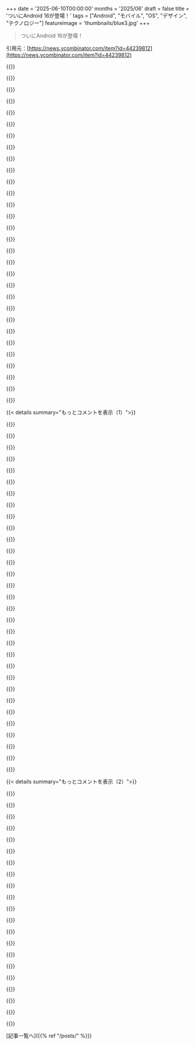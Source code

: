 +++
date = '2025-06-10T00:00:00'
months = '2025/06'
draft = false
title = 'ついにAndroid 16が登場！'
tags = ["Android", "モバイル", "OS", "デザイン", "テクノロジー"]
featureimage = 'thumbnails/blue3.jpg'
+++

> ついにAndroid 16が登場！

引用元：[https://news.ycombinator.com/item?id=44239812](https://news.ycombinator.com/item?id=44239812)




{{<matomeQuote body="Appleの発表を見てから、Material Expressiveデザインがめっちゃ好きになったよ。＜br/＞まだちょっとカラフルで派手すぎる気もするけど、「分かりやすくて、読みやすくて、邪魔にならない」っていう最高のUXデザインの理想にすごく近いと思うんだ。＜br/＞新しいiOSはさ、どの画面を見てもUXデザイナーが「俺って最高！」って叫んでるみたいなんだよね。" userName="paxys" createdAt="2025/06/10 19:32:58" color="#ff5733">}}




{{<matomeQuote body="時間が経つにつれて、モバイルの新リリースにだんだんワクワクしなくなってきたな。＜br/＞Google Nexus 1以来ずっとスマホ使ってるんだけど、デスクトップの体験はいつも勝るし、良い本を読む方がずっと魅力的。＜br/＞他の人はどう感じてるか気になるね。＜br/＞最近のツールって、無駄に派手なだけに見えるんだ。＜br/＞一方で、うちの家族はiOSの電話アイコンがFaceTimeなのか「普通の」電話なのかいつも混乱してるし、FaceTimeかけるのに何タップも必要になったりして…＜br/＞なのにAppleは何のためにLiquid Glassとか作ってるんだろう？" userName="bandoti" createdAt="2025/06/11 00:59:25" color="">}}




{{<matomeQuote body="Materialは悪くないけど、なんかイマイチだなと感じるんだ。＜br/＞例えるなら、企業の広告みたいなUIというか。＜br/＞大きな平坦で無難な塊に、色あせたパステルカラーとかね。＜br/＞新しいiOSのデモは、コントラストの悪い部分がいくつか修正されれば、試すのが楽しみだって思わせてくれるよ。" userName="SchemaLoad" createdAt="2025/06/11 00:47:06" color="">}}




{{<matomeQuote body="Material Expressiveの一番の不満は、他のボタンが全部パディングが85%で実際の内容が15%くらいに見えることだよ。＜br/＞まともな情報密度はどうなったんだ？" userName="LorenDB" createdAt="2025/06/10 19:58:53" color="#ff33a1">}}




{{<matomeQuote body="操作画面ではさ、パディングは誤クリックを防ぐんだ。＜br/＞タッチスクリーンデバイスを扱う上では、インターフェースの品質としてすごく重要な部分なんだよ。" userName="legitster" createdAt="2025/06/10 20:03:12" color="#38d3d3">}}




{{<matomeQuote body="＞多くのツールが無駄な派手さに思える。＜br/＞これ、俺の良い時の状態だよ。マジでスマホ（ハードもソフトも）大嫌いなんだ、笑。＜br/＞なんかもう、板状のポケットコンピューター（6～7インチで、要らない機能削ぎ落としたSamsung XCoverシリーズみたいな、S-Pen、交換可能バッテリー、オーディオジャック、USB-Cポート1〜2個、mSDカードスロット、大容量メモリ、電話機能はおまけ）とか、小さいデタッチャブル（8～9インチ、これもEMR-pen対応、HP ZBook x2 G4を小型化したみたいな、Nintendo Switchっぽいドッキングやいろんなコントローラー付けられるやつ、キーボード付き）は諦めた感じかな。：(" userName="spankibalt" createdAt="2025/06/11 02:47:51" color="">}}




{{<matomeQuote body="同意するよ。＜br/＞Materialは分かりやすくて機能的だけど、なんか処方箋のCMに出てくる、セットで作られた医者のオフィスみたいに見えるんだ。＜br/＞Appleは今、Windows XPのデザイン時代に突入してるね。＜br/＞派手になりすぎたら「Flat Glass」とか言い出すか、直線と角を発明したみたいに振る舞うかもね。＜br/＞でも、少なくともAppleには個性があるように見えるけど。" userName="IgorPartola" createdAt="2025/06/11 01:12:15" color="">}}




{{<matomeQuote body="昔のモバイルOSって、笑っちゃうくらい機能が足りなかったから、アップデートごとにマジでゲームチェンジャーだったんだよね。＜br/＞Android Ice Cream Sandwichにタブレットのスクリーンショット機能が追加された時とか、iOSにフォルダが追加されたって話を聞いた時とか、すごくワクワクしたのを覚えてるよ。＜br/＞今はもう簡単な機能は全部追加されちゃったから、あんまり面白くないんだ。＜br/＞iOSに追加されたPhotogrammetry APIとか、フォルダやコピペを追加するより100倍開発大変だっただろうけど、ワクワク感ははるかに少ないよね。" userName="SchemaLoad" createdAt="2025/06/11 01:53:48" color="#785bff">}}




{{<matomeQuote body="ベータ入れたけどさ、UIは写真より実物の方がマシだよ。<br>でもコントロールセンターは全然ダメ。" userName="aaomidi" createdAt="2025/06/10 19:47:46" color="">}}




{{<matomeQuote body="OSはさ、地味で当たり障りないのが一番だよ。<br>主役はあくまでユーザーであって、OSが目立っちゃダメなんだ。" userName="lmm" createdAt="2025/06/11 01:23:11" color="">}}




{{<matomeQuote body="こんなスマホなら高くても買うよ。<br>S-pen付きで外部画面ないPixelみたいな折りたたみか、<br>USB-Cでハブに繋がるLinux PC in your pocketで電話もできるやつ。<br>それまではミドルレンジでいいや。" userName="strix_varius" createdAt="2025/06/11 05:17:42" color="">}}




{{<matomeQuote body="あとはさ、デスクトップドックへの対応が残ってるね。" userName="nashashmi" createdAt="2025/06/11 07:34:23" color="">}}




{{<matomeQuote body="’AppleはWindows XPのデザイン時代に入ってる’って話だけどさ、<br>Windows XPのデザインって悪かったっけ？<br>無難か、少し良かったくらいじゃなかった？" userName="JadeNB" createdAt="2025/06/11 02:40:29" color="">}}




{{<matomeQuote body="でも’すごい！’って点ではAppleが上だね。<br>1年後にはAndroidが古く見えて、Googleが似たようなUIにするけどAppleには劣るだろう。<br>UIは綺麗さがすごく大事なんだよ。<br>Windows 9xとかNEXTSTEPが最高って人には悪いけど、ユーザーは見た目が現代的なUIに安心するんだ。" userName="bitwize" createdAt="2025/06/10 20:58:12" color="">}}




{{<matomeQuote body="iPad OSの発表見てるとさ、これから出るiPhoneでドッキングがサポートされそうな予感がするね。" userName="xattt" createdAt="2025/06/11 12:27:47" color="">}}




{{<matomeQuote body="Appleはスキューモーフィズムが本当に上手かったんだ。<br>あれをやめたのは謎だよ。<br>使いやすさで明確な強みだったのに。<br>PC苦手な人やお年寄りでも簡単だったんだ。<br>今はボタンかフィールドか分からないみたい。" userName="nextos" createdAt="2025/06/10 20:40:12" color="">}}




{{<matomeQuote body="OSってさ、ステージマネージャーじゃなくて会場そのものだよ。<br>シドニーオペラハウスとかカーネギーホールが無難じゃなくて壮大なのと同じさ。" userName="derefr" createdAt="2025/06/11 03:57:13" color="">}}




{{<matomeQuote body="そうだね。<br>でもアイコンとかラベルはもっと大きくしてさ、<br>俺みたいな年寄りでも見やすいようにしてほしいな。" userName="jay_kyburz" createdAt="2025/06/10 20:34:44" color="">}}




{{<matomeQuote body="正直、俺のスマホがアプデ来ない方が嬉しいわ。これで新しいバグに悩まされないし。今Android 13だけど、12からアプデした時にアプリ切り替えで画面が一瞬点滅するのがマジウザい。機能的にはもうあんま進化しないし、UIの細かい変更ばっかだろ。昔は技術がどんどん進んだけど、今は細かい修正を長い時間かけてるだけって感じだな。" userName="anal_reactor" createdAt="2025/06/11 05:17:09" color="#ff33a1">}}




{{<matomeQuote body="やろうと思えばできるだろうけど、したくないな。例えばボタンがコンテンツの上に浮いてたり、他のボタンのすぐ隣にあったりするだろ。単にスクロールしたり、テキストを選んだり、別のボタン押そうとしてる時に、意図しないボタンを押しちゃうのは最悪だよ。ボタンのクリック範囲を大きくするのは、限られた状況ならいいけど、一般的な解決策じゃないね。" userName="crazygringo" createdAt="2025/06/10 21:13:57" color="">}}




{{<matomeQuote body="iOSのベータ版入れたけど、WWDCのデモと同じか、それ以上にひどいと思ったよ。文字が全然読めないこと多いし、コントロールセンターは透明感ありすぎてごちゃごちゃに見える。元コメ主と同じで、Material Design 3 Expressiveの方がずっとワクワクするね。" userName="danieldk" createdAt="2025/06/10 19:51:29" color="">}}




{{<matomeQuote body="2番目のコメントの人、Planet Computersのこと知ってるかな？＜br＞https://store.planetcom.co.uk/collections/devices/products/c..." userName="throwanem" createdAt="2025/06/11 07:53:35" color="">}}




{{<matomeQuote body="Material Designが出た頃はもっと良かったのに、今はAppleみたいに丸いだけ。Galaxy S21をAndroid 15にしたら最悪。新しいデザインはスペース取りすぎ。通知が画面の1/5くらい占領して、全部見づらい。メディア再生コントロールもクイック設定に移動して、ロック画面のは下の方のちっちゃいウィジェットに。これ消しても元に戻らず、Spotify開かないと操作できない。UXデザイナーは何考えてんだ？ユーザーはこんなの望んでない。" userName="xinayder" createdAt="2025/06/11 14:55:34" color="#ff5c5c">}}




{{<matomeQuote body="＞機能的には、あんまり改善できることない。＜br＞うん、そうだね。正直、10年前になかったスマホの主要機能で、これがないと困るって言えるもの一つも思いつかないわ。新しいスマホでワクワクした最後の機能は、非接触決済とAndroid Autoだったけど、どっちももう古いしね。今は新しいスマホ買っても、UIがちょっと違うか、カメラが少し良くなったくらいだろ。" userName="mad182" createdAt="2025/06/11 07:04:50" color="#785bff">}}




{{<matomeQuote body="え？SystemDがUXと何の関係があるんだよ？もし最低限のLinux GUIが欲しいなら、たくさん選択肢あるじゃん。例えばi3とか、好みのprocess 1とは完全に独立してるし。" userName="hackyhacky" createdAt="2025/06/11 06:42:46" color="">}}




{{<matomeQuote body="iPhoneのベータ版試したことある？75%は良くなったみたいだけど、25%は悪くなった感じで、変な組み合わせだわ。でも、なんでそっちの方向に行ったかは分かる。唯一の問題は、あのガラスデザイン言語へのこだわりが足を引っ張ってることかな…ガラスを通してすごく良いUX/デザインの改善もあるんだけど、全部じゃないんだよな。新しいAndroidも、実際にスマホで使ってみるまでは評価しない方がいいと思う。" userName="dmix" createdAt="2025/06/10 23:52:38" color="">}}




{{<matomeQuote body="これって設定にあるよ。ディスプレイサイズとフォントサイズは別々に設定できて、フォントサイズの方は単に文字を大きくするだけなんだ。" userName="tkzed49" createdAt="2025/06/10 21:33:20" color="">}}




{{<matomeQuote body="GrapheneOSの投稿によると、Android 16とかこれからのは移植がめっちゃ大変になったらしい。<br>新しいPixelへの対応も難しくなったから、GrapheneOSデバイスを早めに作る必要がありそう。<br>https://grapheneos.social/@GrapheneOS/114662145938666044" userName="octo888" createdAt="2025/06/11 05:01:31" color="#ff5c5c">}}




{{<matomeQuote body="この開発プロジェクトはマジで最高。カスタムROMで一番だね。でも、なんでそんなに難しくなったのか、具体的に何が変わったのかめっちゃ気になるわ。" userName="u5wbxrc3" createdAt="2025/06/11 05:46:31" color="">}}




{{<matomeQuote body="いろいろ原因がありそうだね。<br>戦争で徴兵された主要開発者がいること、OEM ROMに早くアクセスできなかったこと、Googleがロック画面とかのコードをめっちゃ変えたこととか。<br>これでカスタム変更を移植するのに時間がかかるみたい。" userName="kyrra" createdAt="2025/06/11 06:11:42" color="#785bff">}}




{{< details summary="もっとコメントを表示（1）">}}

{{<matomeQuote body="ああ、主要開発者の一人が強制的に徴兵されたって問題もあったね。<br>GrapheneOSの投稿を軽く見たけど、技術的な詳しいことは見つからなかったよ。<br>たぶん、これから数ヶ月で詳しく投稿されるんじゃないかな。" userName="octo888" createdAt="2025/06/11 06:02:09" color="">}}




{{<matomeQuote body="分かったよ、でもポートをもっと難しくした変更点って何？" userName="jaoane" createdAt="2025/06/11 08:21:00" color="">}}




{{<matomeQuote body="Pixel専用のコードを公開しなかったり、いくつかの機能をAOSPからGoogleサービスに移したからだよ。GrapheneOSは今のところPixelでしか動かないんだけど、それは合理的なセキュリティ構造を持ってるAndroidスマホがPixelだけだからなんだ。" userName="subscribed" createdAt="2025/06/12 10:14:21" color="#785bff">}}




{{<matomeQuote body="＞ 聴覚デバイスでの通話をよりクリアに、シンプルに<br>これ、私にとってめちゃくちゃ重要なんだよね。今は、通話中に補聴器が全二重になって、入力と出力の両方に使われちゃうの。<br>・音声品質はすごく悪くなるんだ、帯域幅が2つのチャンネルで分けられるからね。耳が聞こえにくい人にはこれがダメなのは明らかだよね。<br>・例えば音楽を聴くとき、補聴器の音量コントロールで周りの音量を下げて音楽を大きくしたり、その逆をしたりできるんだけど、「電話通話」モードだと、電話が音量コントロールを乗っ取っちゃうんだ。だから、騒がしい環境で通話中に聞こえにくいとき、周りのノイズを耳が痛くなるほどうるさくせずに音量を上げる方法がないんだよ。<br>・記事にもあったけど、マイクは他の人の声は聞かせるけど、自分の声は聞かせないように設計されてるから、他の人から私の声について文句を言われることが多いんだ。せいぜい「ごめん、こうしないとあなたの声が聞こえないんだ」って言うしかないんだよね。<br>もちろん、これはBTヘッドセットを使う人のために設計されてるんだけど、補聴器はヘッドセットじゃないんだよ。<br>Linuxでは、使いたいマイクとBluetoothのモードを選べるんだ。過去10年間、完璧に動いてるよ。私にとって、それが「ユーザーフレンドリー」とか、良いUXとか、好きなように呼べばいいものなんだ。<br>Windowsでは、古くてほとんど隠された設定の奥深くまで行って、BTデバイスのマイクを無効にできるんだ。macOSでは、古いAudio MIDI Setupツールで同じことができるよ。もちろん、macOSのa11y関連のものみたいに、定期的にリセットされちゃうんだけどね。iOSについては分からないけど、どうなってるか知りたいな。" userName="andrelaszlo" createdAt="2025/06/11 08:36:29" color="#38d3d3">}}




{{<matomeQuote body="どうやらこの機能にはLE Audioが必要みたいで、対応してる補聴器があまりないんだね。たぶん、1年後にまたチェックしてみようかな。" userName="skybrian" createdAt="2025/06/11 12:09:23" color="">}}




{{<matomeQuote body="これらのハイライトだけじゃなくて、もっと詳しい情報は http://android.com/16 を見てね。" userName="adzm" createdAt="2025/06/10 19:06:32" color="#38d3d3">}}




{{<matomeQuote body="これを投稿するか、僕がしたリンクにするかで迷ったんだけど、後者にしたんだよね、デザイン変更は後から来るからさ。追加してくれてありがとう！" userName="nsriv" createdAt="2025/06/10 20:39:11" color="">}}




{{<matomeQuote body="Appleの新しいガラスデザインのリリースで、Material Expressiveが美的に良く見えるようになったね。Appleはすごく衰退しちゃって、残念だよ。" userName="nipperkinfeet" createdAt="2025/06/11 01:03:27" color="">}}




{{<matomeQuote body="残念だけど、そうだね。<br>両方のデザイン（ガラスとMaterial Expressive）がひどい代物だって思うけどね。<br>ガラス自体が面倒だし、「空間コンピューティングの未来に備える」なんて、空間コンピューティングの未来が少なくとも5～10年先で、Apple Visionでは今の形や形態では達成されないのに、そんなのデタラメなセリフだよ。<br>一方、Material Expressiveは2020年のグラフィックデザインのトレンドをモバイルアプリに押し付けようとしてるんだ。文字通り、Googleのデザイナーたちが何か新しくてモダンなことをしたかっただけで、UIのためにUXを低下させる、味気ないコーポレート的な「モダンデザイン」の美学を選んだように感じるよ。彼らはボタンを見つけるのが30＼%速くなったとか言ってるけど、それは高給取りのデザイナーがそれを再設計したんだから、当然のことだろうね。<br>一方、アプリはこれからも独自のスタイルで作られ続けるだろうね。<br>Appleは26年にリキッドグラスのサポートをリリースするだろうし、新しいアプリに出てくるのを見るだろうね。同時に、Googleはおそらく、デザイン仕様で説明されている機能の大部分が欠けていたり、たくさん足りなかったり、あるいはGoogleが良いDXを作れないせいで全く使えなかったりする、新しいマテリアルコンポーネントの一部リリースを開発者向けに行うだろうね。" userName="thecupisblue" createdAt="2025/06/11 09:48:21" color="#785bff">}}




{{<matomeQuote body="最初の開発者だけのベータ版なの？" userName="awakeasleep" createdAt="2025/06/11 03:51:18" color="">}}




{{<matomeQuote body="たぶんAppleはAI不足から目をそらすために、必死な手を打つ必要があったと思ったんじゃない？" userName="visarga" createdAt="2025/06/11 03:48:42" color="">}}




{{<matomeQuote body="年寄り扱いされるかもだけど、AIはユーザーが求めてないと思うんだよね。Appleの要約機能も全然役に立たなかったし、あれはシンプルで簡単なAIだったのに。使える音声アシスタントじゃなくて、AI（LLM）ってスマホでどんな使い道があるんだろう？って思う。" userName="anticrymactic" createdAt="2025/06/11 07:49:20" color="">}}




{{<matomeQuote body="ただ単に実装がひどいだけなんだよ。＂メール、カレンダー、Zoom＂っていう会社の人間向けのライフサイクルに合わせて作られてる。みんな＂新しいフロンティアを作ろう！＂としてるけど、実際のユーザー行動を無視してるんだよね。そうそう、Kim Kの新しいInstagram投稿を実際に見るより、LLMに説明してもらった方が嬉しいに決まってるよね。（皮肉）" userName="thecupisblue" createdAt="2025/06/11 09:51:26" color="">}}




{{<matomeQuote body="＂Samsung DeXは何年も前からスマホ、折りたたみ端末、タブレットの生産性を最大限に高めてきた。Android 16では、Samsungと緊密に協力してデスクトップウィンドウ機能、つまり大画面デバイスでアプリやコンテンツを操作する新しい方法を開発した。＂<br>これって、無限のSW開発リソースを持つ会社にとって、＂緊密に協力＂ってどういう意味？ソフトウェアに関してSamsungから何を得る必要があるの？<br>PS 将来をちょっと予想させて。Androidのデスクトップモードは改善されて、みんなWindowsをやめてスマホをUSB-Cドックに繋いでキーボード、マウス、ディスプレイを使うようになると思う。（僕はLinuxだけど、WindowsからAndroidに移る人を見るよ）" userName="edg5000" createdAt="2025/06/11 04:45:26" color="#38d3d3">}}




{{<matomeQuote body="＞無限のSW開発リソースを持つ会社にとって、＂緊密に協力＂ってどういう意味？ソフトウェアに関してSamsungから何を得る必要があるの？<br>Samsungはもうその道のりを経験して学んでるんだよ、Googleはまだだけどね。<br>それに、Androidの戦略は、OS機能でAndroidベンダーと競合しないこと。むしろ協力して、改善をOS本体に還元してもらうことなんだ。<br>この戦略のおかげで、プロジェクトは速く、安く、断片化を減らし、競争相手を1社減らす（！）し、何よりもAndroidエコシステム内でのブランド固定を防げる（→もしSamsung DeXがAndroidに統合されたら、Samsungユーザーはブランドを乗り換えやすくなる）。" userName="rickdeckard" createdAt="2025/06/11 07:55:05" color="#ff33a1">}}




{{<matomeQuote body="＞何よりもAndroidエコシステム内でのブランド固定を防げる（→もしSamsung DeXがAndroidに統合されたら、Samsungユーザーはブランドを乗り換えやすくなる）。<br>なんでSamsungはこれを望むの？自分の競争力を下げるような、差別化された機能をただであげるなんて、なんでそんなことするの？" userName="colorman" createdAt="2025/06/11 08:22:53" color="">}}




{{<matomeQuote body="だって、この戦略はAndroidエコシステムでは持続可能じゃないんだ。Samsungにとってもね。<br>Googleはここで色々な手段を使ってるんだ：<br>1. Googleが君の機能をコモディティ化する：Samsungは、Googleが独自にその機能のネイティブ版を実装する計画だって知ってる。Samsungがあろうとなかろうとね。Googleはその機能をSamsungの全ての競合他社に提供する。SamsungはGoogleと協力して機能を形作るチャンスを得るか、後で互換性を確保することを強制されることになる（全ての他のAndroidベンダーが使うエコシステムと共存しつつ競合するのは持続可能じゃないから）。<br>2. Googleがいくつかのタスクを引き受けると申し出る：GoogleはOSアップデートのメディア露出を増やし、デバイスベンダーに新しいOSバージョンを可能な限り早く導入するようにプレッシャーをかける。ベンダーが一般的な実装から逸脱すればするほど、新しいOSバージョンの導入により多くの時間＆リソース（とお金）が必要になる。だからSamsungにとって、基本的な部分をできるだけ多く本体に戻して、Google自身にそれを維持してもらう方が得なんだ。<br>3. Googleがいつか必須にする可能性がある：Android Compatibility Definition Document（CDD）は、Androidエコシステムに参加するためにデバイスが満たすべき必須要件を定義している。Googleはこのドキュメントを管理していて、いつか特定の動作や機能をAndroid準拠の条件として追加するかもしれない。この＂デスクトップモード＂はタブレットのデフォルト動作になる可能性があって、そうするとCDDでタブレットと分類されたデバイスにはSamsungもそれを採用することが義務付けられるかもしれないね [0]。<br>4. Googleがお返しをする：Samsungはこの機能での協力と引き換えに、他の分野（例えばMixed Reality、B2B、Chromebooksなど）でGoogleとのビジネス機会を得ることができる。これはSamsungが全く新しい市場で先行できる可能性につながるんだ。<br>[0] https://source.android.com/docs/compatibility/16/android-16-..." userName="rickdeckard" createdAt="2025/06/11 09:57:56" color="#38d3d3">}}




{{<matomeQuote body="Samsungのフォーク版と本家のOSの差異を減らすためだよ。Googleはどうせこの機能を実装するんだから、将来マージ衝突が減るように実装の詳細について同意した方がいいんだ。" userName="rep_wex" createdAt="2025/06/11 08:29:41" color="#ff33a1">}}




{{<matomeQuote body="これはもう無視できない未来だね。インターネットダイヤルアップモデムにやっとコールイン割り込み機能がついた、と思ったらもうみんなDSLに移ってた、みたいな感じだよ。Windows LumiaがOS開発者として最初にこの機能（デスクトップモード）を持ってきたデバイスだった。Samsungはプレミアムハードウェア向けにこれを持っていた。AppleはiPad向けにStage Managerを出したけど、iPhoneには搭載しなかった。そして、誰もこの機能にそんなに関心がないんだ。<br>この機能って結局何？解像度を変えて投影された画面に過ぎない。そして、アプリがウィンドウとして表示されてサイズ変更できるだけ。AndroidにはSenseみたいなダウンロードできるアプリがあってこれをやってたけど、当時はアプリ開発者がウィンドウサイズ変更できるアプリを作らなかったんだ。<br>たぶん、密接な協力の一部は、開発者にサイズ変更できるアプリを表示させるように促すことなんだろう。そして、もし彼らが拒否したら、Googleが代わりにサイズ変更してあげるってことかな。" userName="nashashmi" createdAt="2025/06/11 07:14:41" color="#38d3d3">}}




{{<matomeQuote body="＞将来をちょっと予想させて。Androidのデスクトップモードは改善されて、みんなWindowsをやめてスマホをUSB-Cドックに繋いでキーボード、マウス、ディスプレイを使うようになると思う。<br>これって僕にとってはすごくキラーフィーチャーに思えるんだよね。そしてDeXを試してる人の動画を見るたびに、すごくうまく動いてるように見える。<br>なのに全然普及しないみたい。なんでだろう？何を見落としてるんだろう？ビジネス用途にはアプリのエコシステムが十分じゃないとか？<br>＂モバイルドッキングがワークステーションを置き換える年だ＂っていうのは、僕の中で＂Linuxがデスクトップの年だ＂みたいになっちゃってるな。" userName="RamRodification" createdAt="2025/06/11 12:16:40" color="#45d325">}}




{{<matomeQuote body="MicrosoftかAppleがさ、両社に共通のエコシステムがあるんだから、Microsoftは携帯電話をなくしちゃったけどね、iPadがMacになれるみたいにiPhoneもそうすればいいのにって話。技術的にはもう制限ないんだから。" userName="bombcar" createdAt="2025/06/11 19:06:47" color="">}}




{{<matomeQuote body="「SW開発リソースが無限にある会社」なんて存在しないって。<br>Androidのデスクトップモードがもっと良くなったら、みんなWindowsやめると思うな。俺も2017年にSamsung Tab S3でDeX使ってPCからタブレットに乗り換えようとしたけど、対応サイトが少なくて。今は多分大丈夫だろ。<br>Samsungの技術をパクってないGoogleは偉いな！" userName="leakycap" createdAt="2025/06/11 11:25:36" color="">}}




{{<matomeQuote body="将来的にアプリ開発者はAndroidのデスクトップモードに力を入れないだろうって俺は思うんだ。だってGoogleが見捨てるんじゃないかって心配してるからね。<br>そんで、2～3バージョンしたらデスクトップモードはアプリ対応がないから廃止されるんじゃないかな。" userName="nikanj" createdAt="2025/06/11 07:24:35" color="">}}




{{<matomeQuote body="これがSamsungと何の関係があるんだ？Googleは独自の標準的なDeXモードを自分で作れないのか？" userName="nsonha" createdAt="2025/06/11 15:55:47" color="">}}




{{<matomeQuote body="「Android 16で、Googleの最強のモバイルデバイス保護機能、Advanced Protectionを有効にできるようになった！オンライン攻撃、危険なアプリ、危険なウェブサイト、詐欺電話などから守ってくれるんだって。ふーん。」<br>どうせこれも、セキュリティの名前でどんどんユーザーの自由を制限する機能が増えて、いつか全員強制になるんでしょ？Googleのいつものやり方じゃん！" userName="cAtte_" createdAt="2025/06/11 13:58:57" color="">}}




{{<matomeQuote body="Googleがさ、AppleのiOS Advanced Data Protectionとかlockdown modeみたいなセキュリティ対策を真似て、Appleの「うちはプライバシー重視の会社だよ！」ってアピールに対抗しようとしてるみたいに見えるね。" userName="jajuuka" createdAt="2025/06/11 14:43:00" color="">}}




{{<matomeQuote body="通知機能は良さそうだね！俺はほとんどiOSしか使ったことないんだけど、正直言ってiOSの通知は弱いと思うんだ。ホーム画面に通知が1件表示されてても、ロック解除したらどこにあるかほとんど見つけられないんだよな。" userName="mrweasel" createdAt="2025/06/10 19:01:15" color="#ff5c5c">}}




{{<matomeQuote body="「強制グループ化」機能はマジで嬉しいね！通知のグループ化はすごく良い改善だけど、最初からアプリ任せにしちゃダメだったんだよ。アプリは基本的にバカなことしないとは限らないから、ユーザーが設定で上書きできるようにしないとね。" userName="Groxx" createdAt="2025/06/10 19:28:21" color="#45d325">}}




{{<matomeQuote body="俺もAndroidの通知は全体的にiOSより優れてると思うけど、Live Activities機能は良いアイデアだったから、あれがAndroidにも追加されたのは結構嬉しいよ。" userName="argsnd" createdAt="2025/06/10 20:09:59" color="#ff5c5c">}}




{{<matomeQuote body="そうなんだよなー。俺も何が間違ってるのかよく分かんないんだけど、時々iOSの通知がクリックした後に消えちゃうんだよ。多分、俺の顔が良くないってiOSが判断して（iPhone 11のFaceIDは最新よりイマイチなんだ）、3回試して失敗…そしたらクリックしたけどロック解除されてないから通知が消えちゃうみたい？それで二度と見つからないんだよな。" userName="gorbypark" createdAt="2025/06/11 08:56:35" color="">}}

{{</details>}}




{{< details summary="もっとコメントを表示（2）">}}

{{<matomeQuote body="ロック解除したらさ、画面の一番上から下にスワイプすると通知センターが見れるんだよ。" userName="robertoandred" createdAt="2025/06/10 20:17:29" color="">}}




{{<matomeQuote body="スマホにケース付けてると、そんな風に下にスワイプするの、成功率6割くらいなんだよね。" userName="walthamstow" createdAt="2025/06/11 09:31:04" color="">}}




{{<matomeQuote body="確かにそんなもんだね。できないのはたぶん一番意味不明なやつだよ。<br>下にスワイプする操作、マジで頭悪いわ。全然分かりにくいし、ちゃんと動くかも不安定だし。<br>通知ゼロなのに下にスワイプするとスマホがロックされんだぜ。通知ないよって言ってくれりゃいいのに…なんでそうなるんだよ？" userName="mrweasel" createdAt="2025/06/11 15:20:09" color="#45d325">}}




{{<matomeQuote body="iOSだとさ、このジェスチャーのイラつく点は、画面の真ん中から下にスワイプしないと通知センターにならないこと。右上から（結構広い範囲だけど）やると、ショートカットが出てきちゃうんだよね。" userName="int_19h" createdAt="2025/06/11 01:33:17" color="">}}




{{<matomeQuote body="画面の左側から下にスワイプすると、ちゃんと動くよ。" userName="p_j_w" createdAt="2025/06/11 02:27:08" color="">}}




{{<matomeQuote body="個人的には、Appleが何年も前から通知でやってた機能を後追いしただけ、って感じだね。" userName="throwaway314155" createdAt="2025/06/11 00:15:31" color="">}}




{{<matomeQuote body="そうそう。iOSの通知がAndroidのパクリって言われてる中で、これ見たらびっくりだよね。" userName="azinman2" createdAt="2025/06/11 05:31:25" color="">}}




{{<matomeQuote body="Material 3 ExpressiveとLiquid Glassを比べれば比べるほど、Pixelに戻るのが楽しみになるわ。色の使い方、動き、形（透明感とか低コントラスト、色少ないのより）が好きなんだ。<br>今使ってるiPhone 13 Pro Maxはまだ使えるけど、バッテリーがヤバくなってきた。それに、私が持ってる中で唯一のUSB-Cじゃないデバイスだから、早く乗り換えたいんだよね。" userName="sudomateo" createdAt="2025/06/11 05:34:01" color="#ff33a1">}}




{{<matomeQuote body="このWWDC(Appleの開発者会議)が私には決め手だったよ。Apple、完全に迷走して、自己満足のプロジェクトばっかりやってる感じ。<br>Pixelを買い直して、Liquid Glassとかいうのから解放されてマジ嬉しいわ。" userName="jajuuka" createdAt="2025/06/11 14:51:35" color="#38d3d3">}}




{{<matomeQuote body="私も同じ気持ち。このiPhone、家族と共有してるApple TV以外だと私が持ってる唯一のApple製品なんだよね。私、Appleのエコシステムに入ってないから、Pixelに戻るの全然簡単だと思うよ。<br>最近のApple、正直あんまりパッとしないし。" userName="sudomateo" createdAt="2025/06/11 15:55:19" color="">}}




{{<matomeQuote body="Pixel、SamsungやOnePlusと同じハードウェア価値あれば使うのに。<br>いつも1、2年遅れてる感じなんだよねー。" userName="ChocolateGod" createdAt="2025/06/11 15:35:52" color="">}}




{{<matomeQuote body="Pixel 10出るまで待つかなー。<br>ハードウェアは他より遅れてるって意見もわかる。<br>でもiPhone 13からだと全然進化感じると思う！" userName="sudomateo" createdAt="2025/06/11 15:56:34" color="">}}




{{<matomeQuote body="デスクトップモードめちゃくちゃ楽しみ！<br>やっとSamsungから離れられるぜ！" userName="villedespommes" createdAt="2025/06/10 19:51:44" color="">}}




{{<matomeQuote body="私も超期待してて、すぐAndroid 16にアプデしたのに…<br>デスクトップモードも新しいMaterial designも今回のアップデートには入ってないって！<br>Android 16に含まれるみたいにアナウンスしてたのに変なの。" userName="ZuLuuuuuu" createdAt="2025/06/10 22:54:32" color="#ff5733">}}




{{<matomeQuote body="公式アナウンスでは”今年後半”に提供開始って言ってるよ。<br>遅れないと良いんだけどね！" userName="villedespommes" createdAt="2025/06/11 07:22:43" color="#38d3d3">}}




{{<matomeQuote body="まだ安定版じゃないけど、今日出たベータ版で有効にできるよ！<br>https://android-developers.googleblog.com/2025/06/developer-...<br>試したらマジで最高！<br>Stock PixelスマホでDexみたいな体験、マウスとキーボードも使えるし。" userName="NiekvdMaas" createdAt="2025/06/11 07:52:46" color="#ff5c5c">}}




{{<matomeQuote body="それ結構すごいね！<br>GoogleがPixel Tablet 2出す気だってことだと良いなー。" userName="nogridbag" createdAt="2025/06/11 17:46:07" color="">}}




{{<matomeQuote body="ちなみにMotorolaも何年も前からこの機能あるんだよ、”Ready For”って名前だけど…ひどいネーミングだよね。<br>それは置いといて、他のAndroid機にも公式版が出るのは楽しみ！" userName="nfriedly" createdAt="2025/06/10 20:15:25" color="#45d325">}}




{{<matomeQuote body="毎年、USB-Cでこの機能対応してるMotorolaスマホ減ってるし、”Smart Connect”って名前に変わったみたい。<br>https://en-emea.support.motorola.com/app/answers/detail/a_id...<br>残念だな、Samsung高いからMotorolaの機能気に入ってたのに。" userName="villedespommes" createdAt="2025/06/11 07:20:46" color="#ff5c5c">}}




{{<matomeQuote body="うわ、ネーミングセンス終わってるね！" userName="nfriedly" createdAt="2025/06/11 13:10:21" color="">}}

{{</details>}}



[記事一覧へ]({{% ref "/posts/" %}})
